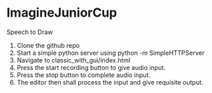 # ImagineJuniorCup
Speech to Draw 

1. Clone the github repo
2. Start a simple python server using python -m SimpleHTTPServer
3. Navigate to classic_with_gui/index.html
4. Press the start recording button to give audio input. 
5. Press the stop button to complete audio input.
6. The editor then shall process the input and give requisite output.
